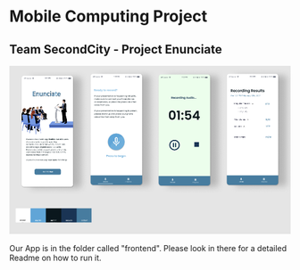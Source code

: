 # Mobile Computing Project

## Team SecondCity - Project Enunciate

<img src="./preview.png">

Our App is in the folder called "frontend". Please look in there for a detailed
Readme on how to run it.
